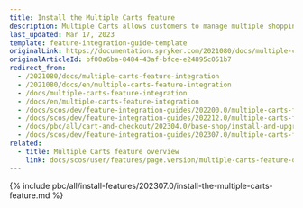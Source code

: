 ```yaml
---
title: Install the Multiple Carts feature
description: Multiple Carts allows customers to manage multiple shopping carts in one account. The guide describes how to integrate the feature into your project.
last_updated: Mar 17, 2023
template: feature-integration-guide-template
originalLink: https://documentation.spryker.com/2021080/docs/multiple-carts-feature-integration
originalArticleId: bf00a6ba-8484-43af-bfce-e24895c051b7
redirect_from:
  - /2021080/docs/multiple-carts-feature-integration
  - /2021080/docs/en/multiple-carts-feature-integration
  - /docs/multiple-carts-feature-integration
  - /docs/en/multiple-carts-feature-integration
  - /docs/scos/dev/feature-integration-guides/202200.0/multiple-carts-feature-integration.html
  - /docs/scos/dev/feature-integration-guides/202212.0/multiple-carts-feature-integration.html
  - /docs/pbc/all/cart-and-checkout/202304.0/base-shop/install-and-upgrade/install-features/install-the-multiple-carts-feature.html
  - /docs/scos/dev/feature-integration-guides/202307.0/multiple-carts-feature-integration.html
related:
  - title: Multiple Carts feature overview
    link: docs/scos/user/features/page.version/multiple-carts-feature-overview.html
---
```


{% include pbc/all/install-features/202307.0/install-the-multiple-carts-feature.md %} <!-- To edit, see /_includes/pbc/all/install-features/202307.0/install-the-multiple-carts-feature.md -->
